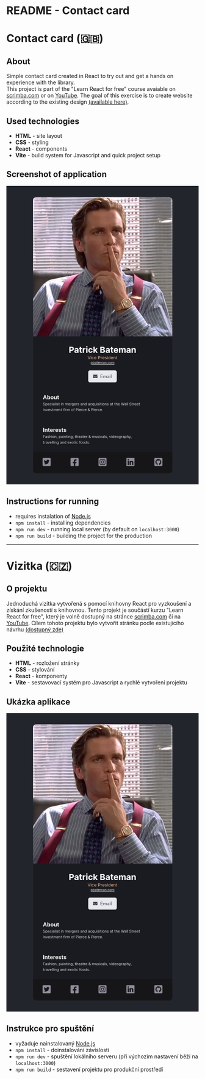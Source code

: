 README - Contact card
=====================

# Contact card (🇬🇧)
## About
Simple contact card created in React to try out and 
get a hands on experience with the library.   
This project is part of the "Learn React for free"
course avaiable on [scrimba.com](https://scrimba.com/learn/learnreact) or 
on [YouTube](https://youtu.be/bMknfKXIFA8?t=8450).
The goal of this exercise is to create website according
to the existing design 
[(available here)](https://www.figma.com/file/4ctPLUvIn5b5Ep6YPOZWWd/Digital-Business-Card?node-id=0%3A1).


## Used technologies
- **HTML** - site layout
- **CSS** - styling
- **React** - components
- **Vite** - build system for Javascript and quick project setup

## Screenshot of application
![Screenshot of application](./resources/screenshot.png)

## Instructions for running
- requires instalation of [Node.js](https://nodejs.org/en/)
- `npm install` - installing dependencies
- `npm run dev` - running local server (by default on `localhost:3000`)
- `npm run build` - building the project for the production

-------------------------------------------------------------------------------

# Vizitka (🇨🇿)

## O projektu
Jednoduchá vizitka vytvořená s pomocí knihovny
React pro vyzkoušení a získání zkušeností s knihovnou.
Tento projekt je součástí kurzu "Learn React for free",
který je volně dostupný na stránce
[scrimba.com](https://scrimba.com/learn/learnreact)
či na [YouTube](https://youtu.be/bMknfKXIFA8?t=8450).
Cílem tohoto projektu bylo vytvořit stránku podle existujícího návrhu
[(dostupný zde)](https://www.figma.com/file/4ctPLUvIn5b5Ep6YPOZWWd/Digital-Business-Card?node-id=0%3A1)

## Použité technologie
- **HTML** - rozložení stránky
- **CSS** - stylování
- **React** - komponenty
- **Vite** - sestavovací systém pro Javascript a rychlé vytvoření projektu

## Ukázka aplikace
![Snímek obrazovky](./resources/screenshot.png)

## Instrukce pro spuštění
- vyžaduje nainstalovaný [Node.js](https://nodejs.org/en/)
- `npm install` - doinstalování závislostí
- `npm run dev` - spuštění lokálního serveru (při výchozím nastavení běží na `localhost:3000`)
- `npm run build` - sestavení projektu pro produkční prostředí